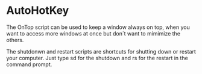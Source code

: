 # AutoHotKey

The OnTop script can be used to keep a window always on top, when you want to access more windows at once but don´t want to mimimize the others.


The shutdonwn and restart scripts are shortcuts for shutting down or restart your computer. Just type sd for the shutdown and rs for the restart in the command prompt.
